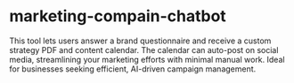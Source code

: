 # marketing-compain-chatbot
This tool lets users answer a brand questionnaire and receive a custom strategy PDF and content calendar. The calendar can auto-post on social media, streamlining your marketing efforts with minimal manual work. Ideal for businesses seeking efficient, AI-driven campaign management.
